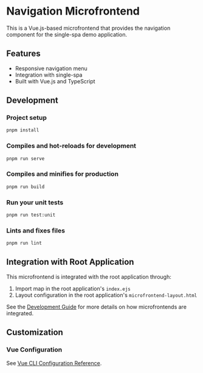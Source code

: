 # Navigation Microfrontend

This is a Vue.js-based microfrontend that provides the navigation component for the single-spa demo application.

## Features

- Responsive navigation menu
- Integration with single-spa
- Built with Vue.js and TypeScript

## Development

### Project setup

```zsh
pnpm install
```

### Compiles and hot-reloads for development

```zsh
pnpm run serve
```

### Compiles and minifies for production

```zsh
pnpm run build
```

### Run your unit tests

```zsh
pnpm run test:unit
```

### Lints and fixes files

```zsh
pnpm run lint
```

## Integration with Root Application

This microfrontend is integrated with the root application through:

1. Import map in the root application's `index.ejs`
2. Layout configuration in the root application's `microfrontend-layout.html`

See the [Development Guide](../../../DEVELOPMENT.md) for more details on how microfrontends are integrated.

## Customization

### Vue Configuration

See [Vue CLI Configuration Reference](https://cli.vuejs.org/config/).
